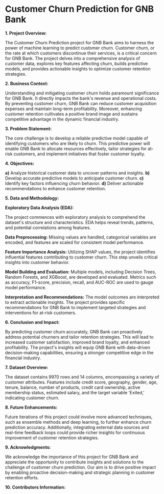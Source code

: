 # Customer Churn Prediction for GNB Bank

**1. Project Overview:**

The Customer Churn Prediction project for GNB Bank aims to harness the power of machine learning to predict customer churn. Customer churn, or the rate at which customers discontinue their services, is a critical concern for GNB Bank. The project delves into a comprehensive analysis of customer data, explores key features affecting churn, builds predictive models, and provides actionable insights to optimize customer retention strategies.

**2. Business Context:**

Understanding and mitigating customer churn holds paramount significance for GNB Bank. It directly impacts the bank's revenue and operational costs. By preventing customer churn, GNB Bank can reduce customer acquisition expenses and maintain long-term profitability. Moreover, enhancing customer retention cultivates a positive brand image and sustains competitive advantage in the dynamic financial industry.

**3. Problem Statement:**

The core challenge is to develop a reliable predictive model capable of identifying customers who are likely to churn. This predictive power will enable GNB Bank to allocate resources effectively, tailor strategies for at-risk customers, and implement initiatives that foster customer loyalty.

**4. Objectives:**

   **a)** Analyze historical customer data to uncover patterns and insights.
   **b)** Develop accurate predictive models to anticipate customer churn.
   **c)** Identify key factors influencing churn behavior.
   **d)** Deliver actionable recommendations to enhance customer retention.
   
**5. Data and Methodology:**

**Exploratory Data Analysis (EDA):**

The project commences with exploratory analysis to comprehend the dataset's structure and characteristics. EDA helps reveal trends, patterns, and potential correlations among features.

**Data Preprocessing:** Missing values are handled, categorical variables are encoded, and features are scaled for consistent model performance.

**Feature Importance Analysis:** Utilizing SHAP values, the project identifies influential features contributing to customer churn. This step unveils critical insights into customer behavior.

**Model Building and Evaluation:** Multiple models, including Decision Trees, Random Forests, and XGBoost, are developed and evaluated. Metrics such as accuracy, F1-score, precision, recall, and AUC-ROC are used to gauge model performance.

**Interpretation and Recommendations:** The model outcomes are interpreted to extract actionable insights. The project provides specific recommendations for GNB Bank to implement targeted strategies and interventions for at-risk customers.

**6. Conclusion and Impact:**

By predicting customer churn accurately, GNB Bank can proactively address potential churners and tailor retention strategies. This will lead to increased customer satisfaction, improved brand loyalty, and enhanced profitability. The project's insights will equip GNB Bank with data-driven decision-making capabilities, ensuring a stronger competitive edge in the financial industry.

**7. Dataset Overview:**

The dataset contains 9970 rows and 14 columns, encompassing a variety of customer attributes. Features include credit score, geography, gender, age, tenure, balance, number of products, credit card ownership, active membership status, estimated salary, and the target variable 'Exited,' indicating customer churn.

**8. Future Enhancements:**

Future iterations of this project could involve more advanced techniques, such as ensemble methods and deep learning, to further enhance churn prediction accuracy. Additionally, integrating external data sources and real-time feedback loops could provide richer insights for continuous improvement of customer retention strategies.

**9. Acknowledgments:**

We acknowledge the importance of this project for GNB Bank and appreciate the opportunity to contribute insights and solutions to the challenge of customer churn prediction. Our aim is to drive positive impact by enabling proactive decision-making and strategic planning in customer retention efforts.

**10. Contributors Information:**

